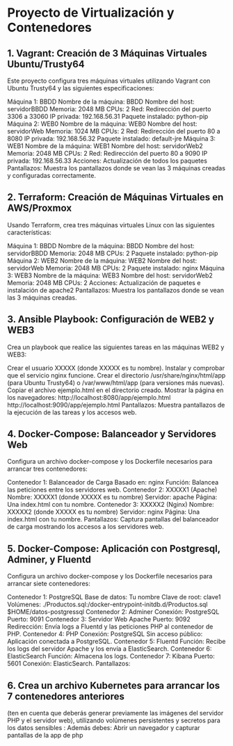 <h1>Proyecto de Virtualización y Contenedores </h1>
<h2>1. Vagrant: Creación de 3 Máquinas Virtuales Ubuntu/Trusty64 </h2>
Este proyecto configura tres máquinas virtuales utilizando Vagrant con Ubuntu Trusty64 y las siguientes especificaciones:

Máquina 1: BBDD
Nombre de la máquina: BBDD
Nombre del host: servidorBBDD
Memoria: 2048 MB
CPUs: 2
Red: Redirección del puerto 3306 a 33060
IP privada: 192.168.56.31
Paquete instalado: python-pip
Máquina 2: WEB0
Nombre de la máquina: WEB0
Nombre del host: servidorWeb
Memoria: 1024 MB
CPUs: 2
Red: Redirección del puerto 80 a 8080
IP privada: 192.168.56.32
Paquete instalado: default-jre
Máquina 3: WEB1
Nombre de la máquina: WEB1
Nombre del host: servidorWeb2
Memoria: 2048 MB
CPUs: 2
Red: Redirección del puerto 80 a 9090
IP privada: 192.168.56.33
Acciones: Actualización de todos los paquetes
Pantallazos:
Muestra los pantallazos donde se vean las 3 máquinas creadas y configuradas correctamente.

<h2>2. Terraform: Creación de Máquinas Virtuales en AWS/Proxmox </h2>
Usando Terraform, crea tres máquinas virtuales Linux con las siguientes características:

Máquina 1: BBDD
Nombre de la máquina: BBDD
Nombre del host: servidorBBDD
Memoria: 2048 MB
CPUs: 2
Paquete instalado: python-pip
Máquina 2: WEB2
Nombre de la máquina: WEB2
Nombre del host: servidorWeb
Memoria: 2048 MB
CPUs: 2
Paquete instalado: nginx
Máquina 3: WEB3
Nombre de la máquina: WEB3
Nombre del host: servidorWeb2
Memoria: 2048 MB
CPUs: 2
Acciones: Actualización de paquetes e instalación de apache2
Pantallazos:
Muestra los pantallazos donde se vean las 3 máquinas creadas.

<h2>3. Ansible Playbook: Configuración de WEB2 y WEB3</h2>
Crea un playbook que realice las siguientes tareas en las máquinas WEB2 y WEB3:

Crear el usuario XXXXX (donde XXXXX es tu nombre).
Instalar y comprobar que el servicio nginx funcione.
Crear el directorio /usr/share/nginx/html/app (para Ubuntu Trusty64) o /var/www/html/app (para versiones más nuevas).
Copiar el archivo ejemplo.html en el directorio creado.
Mostrar la página en los navegadores:
http://localhost:8080/app/ejemplo.html
http://localhost:9090/app/ejemplo.html
Pantallazos:
Muestra pantallazos de la ejecución de las tareas y los accesos web.

<h2>4. Docker-Compose: Balanceador y Servidores Web </h2>
Configura un archivo docker-compose y los Dockerfile necesarios para arrancar tres contenedores:

Contenedor 1: Balanceador de Carga
Basado en: nginx
Función: Balancea las peticiones entre los servidores web.
Contenedor 2: XXXXX1 (Apache)
Nombre: XXXXX1 (donde XXXXX es tu nombre)
Servidor: apache
Página: Una index.html con tu nombre.
Contenedor 3: XXXXX2 (Nginx)
Nombre: XXXXX2 (donde XXXXX es tu nombre)
Servidor: nginx
Página: Una index.html con tu nombre.
Pantallazos:
Captura pantallas del balanceador de carga mostrando los accesos a los servidores web.

<h2>5. Docker-Compose: Aplicación con Postgresql, Adminer, y Fluentd </h2>
Configura un archivo docker-compose y los Dockerfile necesarios para arrancar siete contenedores:

Contenedor 1: PostgreSQL
Base de datos: Tu nombre
Clave de root: clave1
Volúmenes:
./Productos.sql:/docker-entrypoint-initdb.d/Productos.sql
$HOME/datos-postgressql
Contenedor 2: Adminer
Conexión: PostgreSQL
Puerto: 9091
Contenedor 3: Servidor Web Apache
Puerto: 9092
Redirección: Envía logs a Fluentd y las peticiones PHP al contenedor de PHP.
Contenedor 4: PHP
Conexión: PostgreSQL
Sin acceso público: Aplicación conectada a PostgreSQL.
Contenedor 5: Fluentd
Función: Recibe los logs del servidor Apache y los envía a ElasticSearch.
Contenedor 6: ElasticSearch
Función: Almacena los logs.
Contenedor 7: Kibana
Puerto: 5601
Conexión: ElasticSearch.
Pantallazos:

<h2>6. Crea un archivo Kubernetes para arrancar los 7 contenedores anteriores</h2>
(ten en cuenta que deberás generar previamente las imágenes del servidor PHP y el servidor web), utilizando volúmenes persistentes y secretos para los datos sensibles :
Además debes:
Abrir un navegador y capturar pantallas de la app de php
